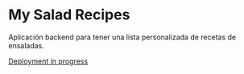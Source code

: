 # My Salad Recipes
Aplicación backend para tener una lista personalizada de recetas de ensaladas.

[Deployment in progress](https://ehortua-generadorgastos-tsc.netlify.app/)
